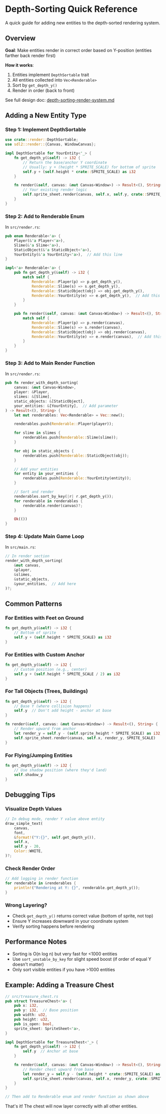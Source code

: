 # Depth-Sorting Quick Reference

A quick guide for adding new entities to the depth-sorted rendering system.

## Overview

**Goal**: Make entities render in correct order based on Y-position (entities farther back render first)

**How it works**:
1. Entities implement `DepthSortable` trait
2. All entities collected into `Vec<Renderable>`
3. Sort by `get_depth_y()`
4. Render in order (back to front)

See full design doc: [depth-sorting-render-system.md](../systems/depth-sorting-render-system.md)

## Adding a New Entity Type

### Step 1: Implement DepthSortable

```rust
use crate::render::DepthSortable;
use sdl2::render::{Canvas, WindowCanvas};

impl DepthSortable for YourEntity<'_> {
    fn get_depth_y(&self) -> i32 {
        // Return the base/anchor Y coordinate
        // Usually: y + (height * SPRITE_SCALE) for bottom of sprite
        self.y + (self.height * crate::SPRITE_SCALE) as i32
    }

    fn render(&self, canvas: &mut Canvas<Window>) -> Result<(), String> {
        // Your existing render logic
        self.sprite_sheet.render(canvas, self.x, self.y, crate::SPRITE_SCALE)
    }
}
```

### Step 2: Add to Renderable Enum

In `src/render.rs`:

```rust
pub enum Renderable<'a> {
    Player(&'a Player<'a>),
    Slime(&'a Slime<'a>),
    StaticObject(&'a StaticObject<'a>),
    YourEntity(&'a YourEntity<'a>),  // Add this line
}

impl<'a> Renderable<'a> {
    pub fn get_depth_y(&self) -> i32 {
        match self {
            Renderable::Player(p) => p.get_depth_y(),
            Renderable::Slime(s) => s.get_depth_y(),
            Renderable::StaticObject(obj) => obj.get_depth_y(),
            Renderable::YourEntity(e) => e.get_depth_y(),  // Add this line
        }
    }

    pub fn render(&self, canvas: &mut Canvas<Window>) -> Result<(), String> {
        match self {
            Renderable::Player(p) => p.render(canvas),
            Renderable::Slime(s) => s.render(canvas),
            Renderable::StaticObject(obj) => obj.render(canvas),
            Renderable::YourEntity(e) => e.render(canvas),  // Add this line
        }
    }
}
```

### Step 3: Add to Main Render Function

In `src/render.rs`:

```rust
pub fn render_with_depth_sorting(
    canvas: &mut Canvas<Window>,
    player: &Player,
    slimes: &[Slime],
    static_objects: &[StaticObject],
    your_entities: &[YourEntity],  // Add parameter
) -> Result<(), String> {
    let mut renderables: Vec<Renderable> = Vec::new();

    renderables.push(Renderable::Player(player));

    for slime in slimes {
        renderables.push(Renderable::Slime(slime));
    }

    for obj in static_objects {
        renderables.push(Renderable::StaticObject(obj));
    }

    // Add your entities
    for entity in your_entities {
        renderables.push(Renderable::YourEntity(entity));
    }

    // Sort and render
    renderables.sort_by_key(|r| r.get_depth_y());
    for renderable in renderables {
        renderable.render(canvas)?;
    }

    Ok(())
}
```

### Step 4: Update Main Game Loop

In `src/main.rs`:

```rust
// In render section
render_with_depth_sorting(
    &mut canvas,
    &player,
    &slimes,
    &static_objects,
    &your_entities,  // Add here
)?;
```

## Common Patterns

### For Entities with Feet on Ground
```rust
fn get_depth_y(&self) -> i32 {
    // Bottom of sprite
    self.y + (self.height * SPRITE_SCALE) as i32
}
```

### For Entities with Custom Anchor
```rust
fn get_depth_y(&self) -> i32 {
    // Custom position (e.g., center)
    self.y + (self.height * SPRITE_SCALE / 2) as i32
}
```

### For Tall Objects (Trees, Buildings)
```rust
fn get_depth_y(&self) -> i32 {
    // Base Y (where collision happens)
    self.y  // Don't add height - anchor at base
}

fn render(&self, canvas: &mut Canvas<Window>) -> Result<(), String> {
    // Render upward from anchor
    let render_y = self.y - (self.sprite_height * SPRITE_SCALE) as i32;
    self.sprite_sheet.render(canvas, self.x, render_y, SPRITE_SCALE)
}
```

### For Flying/Jumping Entities
```rust
fn get_depth_y(&self) -> i32 {
    // Use shadow position (where they'd land)
    self.shadow_y
}
```

## Debugging Tips

### Visualize Depth Values
```rust
// In debug mode, render Y value above entity
draw_simple_text(
    canvas,
    font,
    &format!("Y:{}", self.get_depth_y()),
    self.x,
    self.y - 20,
    Color::WHITE,
)?;
```

### Check Render Order
```rust
// Add logging in render function
for renderable in &renderables {
    println!("Rendering at Y: {}", renderable.get_depth_y());
}
```

### Wrong Layering?
- Check `get_depth_y()` returns correct value (bottom of sprite, not top)
- Ensure Y increases downward in your coordinate system
- Verify sorting happens before rendering

## Performance Notes

- Sorting is O(n log n) but very fast for <1000 entities
- Use `sort_unstable_by_key` for slight speed boost (if order of equal Y doesn't matter)
- Only sort visible entities if you have >1000 entities

## Example: Adding a Treasure Chest

```rust
// src/treasure_chest.rs
pub struct TreasureChest<'a> {
    pub x: i32,
    pub y: i32,  // Base position
    pub width: u32,
    pub height: u32,
    pub is_open: bool,
    sprite_sheet: SpriteSheet<'a>,
}

impl DepthSortable for TreasureChest<'_> {
    fn get_depth_y(&self) -> i32 {
        self.y  // Anchor at base
    }

    fn render(&self, canvas: &mut Canvas<Window>) -> Result<(), String> {
        // Render chest upward from base
        let render_y = self.y - (self.height * crate::SPRITE_SCALE) as i32;
        self.sprite_sheet.render(canvas, self.x, render_y, crate::SPRITE_SCALE)
    }
}

// Then add to Renderable enum and render function as shown above
```

That's it! The chest will now layer correctly with all other entities.
